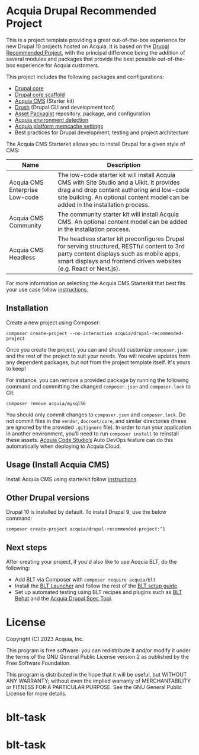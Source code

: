 Acquia Drupal Recommended Project
====

This is a project template providing a great out-of-the-box experience for new
Drupal 10 projects hosted on Acquia. It is based on the [Drupal Recommended
Project](https://github.com/drupal/recommended-project/tree/9.0.x), with the
principal difference being the addition of several modules and packages that
provide the best possible out-of-the-box experience for Acquia customers.

This project includes the following packages and configurations:
* [Drupal core](https://www.drupal.org/project/drupal)
* [Drupal core scaffold](https://www.drupal.org/docs/develop/using-composer/using-drupals-composer-scaffold)
* [Acquia CMS](https://github.com/acquia/acquia-cms-starterkit) (Starter kit)
* [Drush](https://github.com/drush-ops/drush) (Drupal CLI and development tool)
* [Asset Packagist](https://asset-packagist.org/) repository, package, and configuration
* [Acquia environment detection](https://github.com/acquia/drupal-environment-detector)
* [Acquia platform memcache settings](https://github.com/acquia/memcache-settings)
* Best practices for Drupal development, testing and project architecture

The Acquia CMS Starterkit allows you to install Drupal for a given style of CMS:

| Name  | Description |
| ------------- | ------------- |
| Acquia CMS Enterprise Low-code  | The low-code starter kit will install Acquia CMS with Site Studio and a UIkit. It provides drag and drop content authoring and low-code site building. An optional content model can be added in the installation process.  |
| Acquia CMS Community  | The community starter kit will install Acquia CMS. An optional content model can be added in the installation process.  |
| Acquia CMS Headless  | The headless starter kit preconfigures Drupal for serving structured, RESTful content to 3rd party content displays such as mobile apps, smart displays and frontend driven websites (e.g. React or Next.js).  |

For more information on selecting the Acquia CMS Starterkit that best fits your
use case follow
[instructions](https://docs.acquia.com/acquia-cms/install-cms).

## Installation

Create a new project using Composer:
```
composer create-project --no-interaction acquia/drupal-recommended-project
```

Once you create the project, you can and should customize `composer.json` and
the rest of the project to suit your needs. You will receive updates from any
dependent packages, but not from the project template itself. It's yours to
keep!

For instance, you can remove a provided package by running the following command
 and committing the changed `composer.json` and `composer.lock` to Git:
```
composer remove acquia/mysql56
```

You should only commit changes to `composer.json` and `composer.lock`. Do not
commit files in the `vendor`, `docroot/core`, and similar directories (these are
   ignored by the provided `.gitignore` file). In order to run your application
   in another environment, you’ll need to run `composer install` to reinstall
   these assets. [Acquia Code Studio’s](https://docs.acquia.com/code-studio/)
   Auto DevOps feature can do this automatically when deploying to Acquia Cloud.

## Usage (Install Acquia CMS)

Install Acquia CMS using starterkit follow
[instructions](https://docs.acquia.com/acquia-cms/using-split-commands).


## Other Drupal versions

Drupal 10 is installed by default. To install Drupal 9, use the below command:
```
composer create-project acquia/drupal-recommended-project:^1
```

## Next steps

After creating your project, if you'd also like to use Acquia BLT, do the
following:
* Add BLT via Composer with `composer require acquia/blt`
* Install the [BLT Launcher](https://github.com/acquia/blt-launcher) and follow
the rest of the
[BLT setup guide](https://docs.acquia.com/blt/install/next-steps/).
* Set up automated testing using BLT recipes and plugins such as
[BLT Behat](https://github.com/acquia/blt-behat) and the
[Acquia Drupal Spec Tool](https://github.com/acquia/drupal-spec-tool).

# License

Copyright (C) 2023 Acquia, Inc.

This program is free software: you can redistribute it and/or modify it under
the terms of the GNU General Public License version 2 as published by the Free
Software Foundation.

This program is distributed in the hope that it will be useful, but WITHOUT ANY
WARRANTY; without even the implied warranty of MERCHANTABILITY or FITNESS FOR A
PARTICULAR PURPOSE.  See the GNU General Public License for more details.
# blt-task
# blt-task
